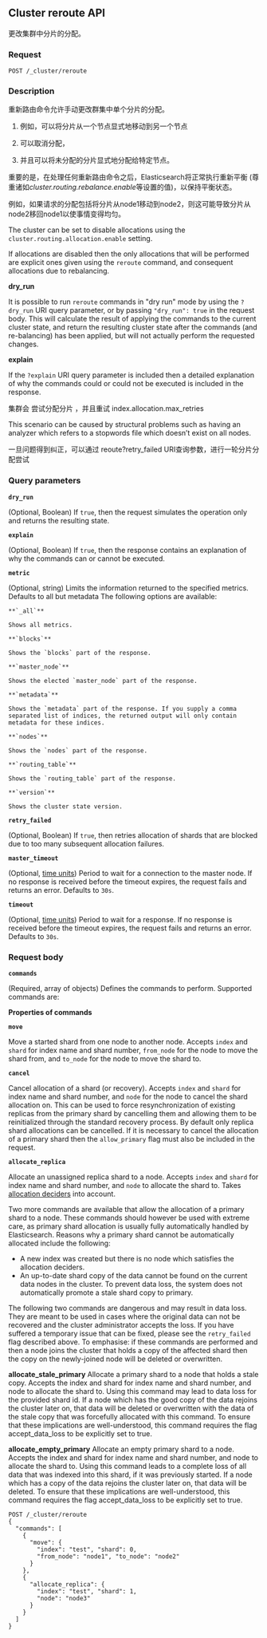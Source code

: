 ## Cluster reroute API

更改集群中分片的分配。



### Request

```
POST /_cluster/reroute
```



### Description

重新路由命令允许手动更改群集中单个分片的分配。

1. 例如，可以将分片从一个节点显式地移动到另一个节点

2. 可以取消分配，
3. 并且可以将未分配的分片显式地分配给特定节点。



重要的是，在处理任何重新路由命令之后，Elasticsearch将正常执行重新平衡 (尊重诸如*cluster.routing.rebalance.enable*等设置的值)，以保持平衡状态。

例如，如果请求的分配包括将分片从node1移动到node2，则这可能导致分片从node2移回node1以使事情变得均匀。



The cluster can be set to disable allocations using the `cluster.routing.allocation.enable` setting. 

If allocations are disabled then the only allocations that will be performed are explicit ones given using the `reroute` command, and consequent allocations due to rebalancing.



**dry_run**

It is possible to run `reroute` commands in "dry run" mode by using the `?dry_run` URI query parameter, or by passing `"dry_run": true` in the request body. This will calculate the result of applying the commands to the current cluster state, and return the resulting cluster state after the commands (and re-balancing) has been applied, but will not actually perform the requested changes.

**explain**

If the `?explain` URI query parameter is included then a detailed explanation of why the commands could or could not be executed is included in the response.

集群会 尝试分配分片 ，并且重试 index.allocation.max_retries 

This scenario can be caused by structural problems such as having an analyzer which refers to a stopwords file which doesn’t exist on all nodes.

一旦问题得到纠正，可以通过 reoute?retry_failed URI查询参数，进行一轮分片分配尝试



### Query parameters

**`dry_run`**

(Optional, Boolean) If `true`, then the request simulates the operation only and returns the resulting state.

**`explain`**

(Optional, Boolean) If `true`, then the response contains an explanation of why the commands can or cannot be executed.

**`metric`**

(Optional, string) Limits the information returned to the specified metrics. Defaults to all but metadata The following options are available:

```
**`_all`**

Shows all metrics.

**`blocks`**

Shows the `blocks` part of the response.

**`master_node`**

Shows the elected `master_node` part of the response.

**`metadata`**

Shows the `metadata` part of the response. If you supply a comma separated list of indices, the returned output will only contain metadata for these indices.

**`nodes`**

Shows the `nodes` part of the response.

**`routing_table`**

Shows the `routing_table` part of the response.

**`version`**

Shows the cluster state version.
```

**`retry_failed`**

(Optional, Boolean) If `true`, then retries allocation of shards that are blocked due to too many subsequent allocation failures.

**`master_timeout`**

(Optional, [time units](https://www.elastic.co/guide/en/elasticsearch/reference/7.13/common-options.html#time-units)) Period to wait for a connection to the master node. If no response is received before the timeout expires, the request fails and returns an error. Defaults to `30s`.

**`timeout`**

(Optional, [time units](https://www.elastic.co/guide/en/elasticsearch/reference/7.13/common-options.html#time-units)) Period to wait for a response. If no response is received before the timeout expires, the request fails and returns an error. Defaults to `30s`.



### Request body

**`commands`**

(Required, array of objects) Defines the commands to perform. Supported commands are:

**Properties of commands**

**`move`**

Move a started shard from one node to another node. Accepts `index` and `shard` for index name and shard number, `from_node` for the node to move the shard from, and `to_node` for the node to move the shard to.

**`cancel`**

Cancel allocation of a shard (or recovery). Accepts `index` and `shard` for index name and shard number, and `node` for the node to cancel the shard allocation on. This can be used to force resynchronization of existing replicas from the primary shard by cancelling them and allowing them to be reinitialized through the standard recovery process. By default only replica shard allocations can be cancelled. If it is necessary to cancel the allocation of a primary shard then the `allow_primary` flag must also be included in the request.

**`allocate_replica`**

Allocate an unassigned replica shard to a node. Accepts `index` and `shard` for index name and shard number, and `node` to allocate the shard to. Takes [allocation deciders](https://www.elastic.co/guide/en/elasticsearch/reference/7.13/modules-cluster.html) into account.

Two more commands are available that allow the allocation of a primary shard to a node. These commands should however be used with extreme care, as primary shard allocation is usually fully automatically handled by Elasticsearch. Reasons why a primary shard cannot be automatically allocated include the following:

- A new index was created but there is no node which satisfies the allocation deciders.
- An up-to-date shard copy of the data cannot be found on the current data nodes in the cluster. To prevent data loss, the system does not automatically promote a stale shard copy to primary.



The following two commands are dangerous and may result in data loss. They are meant to be used in cases where the original data can not be recovered and the cluster administrator accepts the loss. If you have suffered a temporary issue that can be fixed, please see the `retry_failed` flag described above. To emphasise: if these commands are performed and then a node joins the cluster that holds a copy of the affected shard then the copy on the newly-joined node will be deleted or overwritten.



**allocate_stale_primary**
Allocate a primary shard to a node that holds a stale copy. Accepts the index and shard for index name and shard number, and node to allocate the shard to. Using this command may lead to data loss for the provided shard id. If a node which has the good copy of the data rejoins the cluster later on, that data will be deleted or overwritten with the data of the stale copy that was forcefully allocated with this command. To ensure that these implications are well-understood, this command requires the flag accept_data_loss to be explicitly set to true.

**allocate_empty_primary**
Allocate an empty primary shard to a node. Accepts the index and shard for index name and shard number, and node to allocate the shard to. Using this command leads to a complete loss of all data that was indexed into this shard, if it was previously started. If a node which has a copy of the data rejoins the cluster later on, that data will be deleted. To ensure that these implications are well-understood, this command requires the flag accept_data_loss to be explicitly set to true.

```console
POST /_cluster/reroute
{
  "commands": [
    {
      "move": {
        "index": "test", "shard": 0,
        "from_node": "node1", "to_node": "node2"
      }
    },
    {
      "allocate_replica": {
        "index": "test", "shard": 1,
        "node": "node3"
      }
    }
  ]
}
```